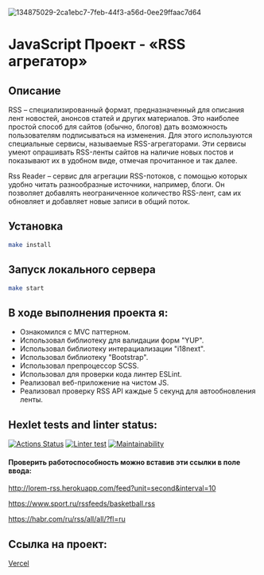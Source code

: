 ![134875029-2ca1ebc7-7feb-44f3-a56d-0ee29ffaac7d64](https://user-images.githubusercontent.com/84579087/164723061-7ea9b03e-6a03-4a66-bb04-7ebbc3b7e65d.png)


# JavaScript Проект - «RSS агрегатор»
## Описание
RSS – специализированный формат, предназначенный для описания лент новостей, анонсов статей и других материалов. Это наиболее простой способ для сайтов (обычно, блогов) дать возможность пользователям подписываться на изменения. Для этого используются специальные сервисы, называемые RSS-агрегаторами. Эти сервисы умеют опрашивать RSS-ленты сайтов на наличие новых постов и показывают их в удобном виде, отмечая прочитанное и так далее.

Rss Reader – сервис для агрегации RSS-потоков, с помощью которых удобно читать разнообразные источники, например, блоги. Он позволяет добавлять неограниченное количество RSS-лент, сам их обновляет и добавляет новые записи в общий поток.

## Установка

```sh
make install
```

## Запуск локального сервера

```sh
make start
```

## В ходе выполнения проекта я:
- Ознакомился с MVC паттерном.
- Использовал библиотеку для валидации форм "YUP".
- Использовал библиотеку интерациализации "i18next".
- Использовал библиотеку "Bootstrap".
- Использовал препроцессор SCSS.
- Использовал для проверки кода линтер ESLint.
- Реализовал веб-приложение на чистом JS.
- Реализовал проверку RSS API каждые 5 секунд для автообновления ленты.

## Hexlet tests and linter status:
[![Actions Status](https://github.com/temasemyonov678gh/frontend-project-lvl3/workflows/hexlet-check/badge.svg)](https://github.com/temasemyonov678gh/frontend-project-lvl3/actions)
[![Linter test](https://github.com/sMayWhatIsYourName2020/rss-agregator/actions/workflows/node.js.yml/badge.svg)](https://github.com/sMayWhatIsYourName2020/rss-agregator/actions/workflows/node.js.yml)
[![Maintainability](https://api.codeclimate.com/v1/badges/7aa360f25890529d7a1f/maintainability)](https://codeclimate.com/github/temasemyonov678gh/frontend-project-lvl3/maintainability)

#### Проверить работоспособность можно вставив эти ссылки в поле ввода:
http://lorem-rss.herokuapp.com/feed?unit=second&interval=10

https://www.sport.ru/rssfeeds/basketball.rss

https://habr.com/ru/rss/all/all/?fl=ru

## Ссылка на проект:
[Vercel](https://rss-agregator-beta.vercel.app/)